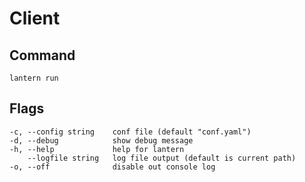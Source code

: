 # Client

## Command

```
lantern run 
```

## Flags

```
-c, --config string    conf file (default "conf.yaml")
-d, --debug            show debug message
-h, --help             help for lantern
    --logfile string   log file output (default is current path)
-o, --off              disable out console log
```

